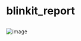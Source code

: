 # blinkit_report
##
![image](https://github.com/user-attachments/assets/cedaf58a-d647-43c9-869c-d768d4066b9b)
##
